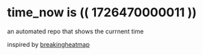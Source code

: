 # time_now is (( 1726470000011 ))

an automated repo that shows the currnent time

inspired by [breakingheatmap](https://github.com/breakingheatmap/breakingheatmap)